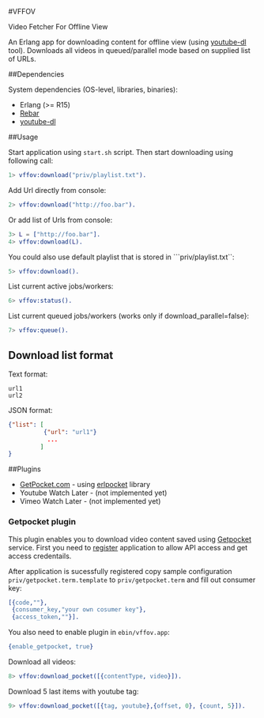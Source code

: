 #VFFOV

Video Fetcher For Offline View

An Erlang app for downloading content for offline view (using [youtube-dl][2] tool).
Downloads all videos in queued/parallel mode based on supplied list of URLs.

##Dependencies

System dependencies (OS-level, libraries, binaries):
* Erlang (>= R15)
* [Rebar][1]
* [youtube-dl][2]

##Usage

Start application using `start.sh` script. Then start downloading using
following call:

```erlang
1> vffov:download("priv/playlist.txt").
```

Add Url directly from console:
```erlang
2> vffov:download("http://foo.bar").
```

Or add list of Urls from console:
```erlang
3> L = ["http://foo.bar"].
4> vffov:download(L).
```

You could also use default playlist that is stored in ```priv/playlist.txt``:

```erlang
5> vffov:download().
```

List current active jobs/workers:
```erlang
6> vffov:status().
```

List current queued jobs/workers (works only if download_parallel=false}:
```erlang
7> vffov:queue().
```

## Download list format

Text format:
```
url1
url2
```

JSON format:
```json
{"list": [
          {"url": "url1"}
           ...
         ]
}
```

##Plugins

* [GetPocket.com][3] - using [erlpocket][4] library
* Youtube Watch Later - (not implemented yet)
* Vimeo Watch Later - (not implemented yet)

### Getpocket plugin

This plugin enables you to download video content saved using [Getpocket][3] service.
First you need to [register][5] application to allow API access and get access credentails.

After application is sucessfully registered copy sample configuration `priv/getpocket.term.template` to
`priv/getpocket.term` and fill out consumer key:
```erlang
[{code,""},
 {consumer_key,"your own cosumer key"},
 {access_token,""}].
```

You also need to enable plugin in `ebin/vffov.app`:
```erlang
{enable_getpocket, true}
```

Download all videos:
```erlang
8> vffov:download_pocket([{contentType, video}]).
```

Download 5 last items with youtube tag:
```erlang
9> vffov:download_pocket([{tag, youtube},{offset, 0}, {count, 5}]).
```


[1]: https://github.com/rebar/rebar
[2]: http://rg3.github.io/youtube-dl/
[3]: http://getpocket.com
[4]: https://github.com/tgrk/erlpocket
[5]: http://getpocket.com/developer/apps/new